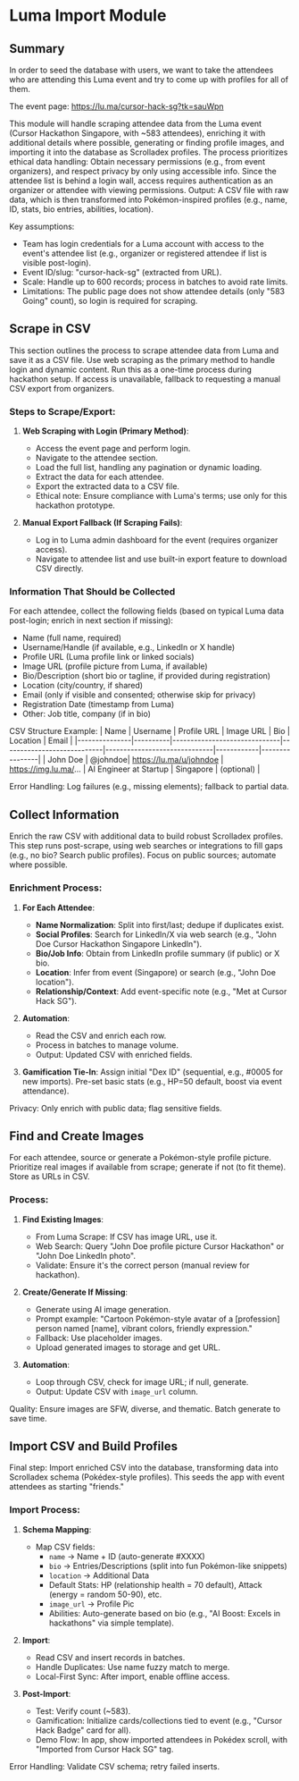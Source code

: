 # Luma Import Module

## Summary

In order to seed the database with users, we want to take the attendees who are attending this Luma event and try to come up with profiles for all of them. 

The event page: https://lu.ma/cursor-hack-sg?tk=sauWpn

This module will handle scraping attendee data from the Luma event (Cursor Hackathon Singapore, with ~583 attendees), enriching it with additional details where possible, generating or finding profile images, and importing it into the database as Scrolladex profiles. The process prioritizes ethical data handling: Obtain necessary permissions (e.g., from event organizers), and respect privacy by only using accessible info. Since the attendee list is behind a login wall, access requires authentication as an organizer or attendee with viewing permissions. Output: A CSV file with raw data, which is then transformed into Pokémon-inspired profiles (e.g., name, ID, stats, bio entries, abilities, location).

Key assumptions:
- Team has login credentials for a Luma account with access to the event's attendee list (e.g., organizer or registered attendee if list is visible post-login).
- Event ID/slug: "cursor-hack-sg" (extracted from URL).
- Scale: Handle up to 600 records; process in batches to avoid rate limits.
- Limitations: The public page does not show attendee details (only "583 Going" count), so login is required for scraping.

## Scrape in CSV

This section outlines the process to scrape attendee data from Luma and save it as a CSV file. Use web scraping as the primary method to handle login and dynamic content. Run this as a one-time process during hackathon setup. If access is unavailable, fallback to requesting a manual CSV export from organizers.

### Steps to Scrape/Export:
1. **Web Scraping with Login (Primary Method)**:
   - Access the event page and perform login.
   - Navigate to the attendee section.
   - Load the full list, handling any pagination or dynamic loading.
   - Extract the data for each attendee.
   - Export the extracted data to a CSV file.
   - Ethical note: Ensure compliance with Luma's terms; use only for this hackathon prototype.

2. **Manual Export Fallback (If Scraping Fails)**:
   - Log in to Luma admin dashboard for the event (requires organizer access).
   - Navigate to attendee list and use built-in export feature to download CSV directly.

### Information That Should be Collected 
For each attendee, collect the following fields (based on typical Luma data post-login; enrich in next section if missing):
- Name (full name, required)
- Username/Handle (if available, e.g., LinkedIn or X handle)
- Profile URL (Luma profile link or linked socials)
- Image URL (profile picture from Luma, if available)
- Bio/Description (short bio or tagline, if provided during registration)
- Location (city/country, if shared)
- Email (only if visible and consented; otherwise skip for privacy)
- Registration Date (timestamp from Luma)
- Other: Job title, company (if in bio)

CSV Structure Example:
| Name          | Username | Profile URL                  | Image URL                  | Bio                          | Location   | Email          |
|---------------|----------|------------------------------|----------------------------|------------------------------|------------|----------------|
| John Doe     | @johndoe| https://lu.ma/u/johndoe     | https://img.lu.ma/...       | AI Engineer at Startup      | Singapore | (optional)    |

Error Handling: Log failures (e.g., missing elements); fallback to partial data.

## Collect Information

Enrich the raw CSV with additional data to build robust Scrolladex profiles. This step runs post-scrape, using web searches or integrations to fill gaps (e.g., no bio? Search public profiles). Focus on public sources; automate where possible.

### Enrichment Process:
1. **For Each Attendee**:
   - **Name Normalization**: Split into first/last; dedupe if duplicates exist.
   - **Social Profiles**: Search for LinkedIn/X via web search (e.g., "John Doe Cursor Hackathon Singapore LinkedIn").
   - **Bio/Job Info**: Obtain from LinkedIn profile summary (if public) or X bio.
   - **Location**: Infer from event (Singapore) or search (e.g., "John Doe location").
   - **Relationship/Context**: Add event-specific note (e.g., "Met at Cursor Hack SG").

2. **Automation**:
   - Read the CSV and enrich each row.
   - Process in batches to manage volume.
   - Output: Updated CSV with enriched fields.

3. **Gamification Tie-In**: Assign initial "Dex ID" (sequential, e.g., #0005 for new imports). Pre-set basic stats (e.g., HP=50 default, boost via event attendance).

Privacy: Only enrich with public data; flag sensitive fields.

## Find and Create Images

For each attendee, source or generate a Pokémon-style profile picture. Prioritize real images if available from scrape; generate if not (to fit theme). Store as URLs in CSV.

### Process:
1. **Find Existing Images**:
   - From Luma Scrape: If CSV has image URL, use it.
   - Web Search: Query "John Doe profile picture Cursor Hackathon" or "John Doe LinkedIn photo".
   - Validate: Ensure it's the correct person (manual review for hackathon).

2. **Create/Generate If Missing**:
   - Generate using AI image generation.
   - Prompt example: "Cartoon Pokémon-style avatar of a [profession] person named [name], vibrant colors, friendly expression."
   - Fallback: Use placeholder images.
   - Upload generated images to storage and get URL.

3. **Automation**:
   - Loop through CSV, check for image URL; if null, generate.
   - Output: Update CSV with `image_url` column.

Quality: Ensure images are SFW, diverse, and thematic. Batch generate to save time.

## Import CSV and Build Profiles

Final step: Import enriched CSV into the database, transforming data into Scrolladex schema (Pokédex-style profiles). This seeds the app with event attendees as starting "friends."

### Import Process:
1. **Schema Mapping**:
   - Map CSV fields:
     - `name` → Name + ID (auto-generate #XXXX)
     - `bio` → Entries/Descriptions (split into fun Pokémon-like snippets)
     - `location` → Additional Data
     - Default Stats: HP (relationship health = 70 default), Attack (energy = random 50-90), etc.
     - `image_url` → Profile Pic
     - Abilities: Auto-generate based on bio (e.g., "AI Boost: Excels in hackathons" via simple template).

2. **Import**:
   - Read CSV and insert records in batches.
   - Handle Duplicates: Use name fuzzy match to merge.
   - Local-First Sync: After import, enable offline access.

3. **Post-Import**:
   - Test: Verify count (~583).
   - Gamification: Initialize cards/collections tied to event (e.g., "Cursor Hack Badge" card for all).
   - Demo Flow: In app, show imported attendees in Pokédex scroll, with "Imported from Cursor Hack SG" tag.

Error Handling: Validate CSV schema; retry failed inserts.